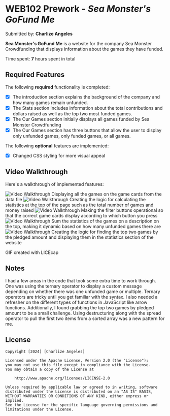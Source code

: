 # WEB102 Prework - *Sea Monster's GoFund Me*

Submitted by: **Charlize Angeles**

**Sea Monster's GoFund Me** is a website for the company Sea Monster Crowdfunding that displays information about the games they have funded.

Time spent: **7** hours spent in total

## Required Features

The following **required** functionality is completed:

* [X] The introduction section explains the background of the company and how many games remain unfunded.
* [X] The Stats section includes information about the total contributions and dollars raised as well as the top two most funded games.
* [X] The Our Games section initially displays all games funded by Sea Monster Crowdfunding
* [X] The Our Games section has three buttons that allow the user to display only unfunded games, only funded games, or all games.

The following **optional** features are implemented:

* [X] Changed CSS styling for more visual appeal

## Video Walkthrough

Here's a walkthrough of implemented features:

<img src="gifs/Games-Cards.gif" title="Video Walkthrough">
Displaying all the games on the game cards from the data file

<img src="gifs/Adding-Statistics.gif" title="Video Walkthrough">
Creating the logic for calculating the statistics at the top of the page such as the total number of games and money raised

<img src="gifs/Adding-Statistics.gif" title="Video Walkthrough">
Making the filter buttons operational so that the correct game cards display according to which button you press

<img src="gifs/Display-Information-about-the-Company.gif" title="Video Walkthrough">
Sum the statistics of the games on a description on the top, making it dynamic based on how many unfunded games there are

<img src="gifs/Top-Two-Games-&-Customizations.gif" title="Video Walkthrough">
Creating the logic for finding the top two games by the pledged amount and displaying them in the statistics section of the website

<!-- Replace this with whatever GIF tool you used! -->
GIF created with LICEcap
<!-- Recommended tools:
[Kap](https://getkap.co/) for macOS
[ScreenToGif](https://www.screentogif.com/) for Windows
[peek](https://github.com/phw/peek) for Linux. -->

## Notes

I had a few areas in the code that took some extra time to work through. One was using the ternary operator to display a custom message depending on whether there was one unfunded game or multiple. Ternary operators are tricky until you get familiar with the syntax. I also needed a refresher on the different types of functions in JavaScript like arrow functions. 
Additionally, I found grabbing the top two games by pledged amount to be a small challenge. Using destructuring along with the spread operator to pull the first two items from a sorted array was a new pattern for me.

## License

    Copyright [2024] [Charlize Angeles]

    Licensed under the Apache License, Version 2.0 (the "License");
    you may not use this file except in compliance with the License.
    You may obtain a copy of the License at

        http://www.apache.org/licenses/LICENSE-2.0

    Unless required by applicable law or agreed to in writing, software
    distributed under the License is distributed on an "AS IS" BASIS,
    WITHOUT WARRANTIES OR CONDITIONS OF ANY KIND, either express or implied.
    See the License for the specific language governing permissions and
    limitations under the License.

